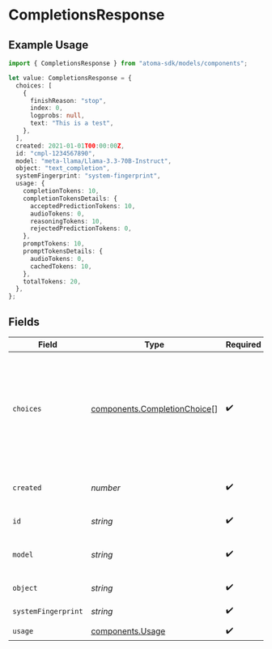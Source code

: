 # CompletionsResponse

## Example Usage

```typescript
import { CompletionsResponse } from "atoma-sdk/models/components";

let value: CompletionsResponse = {
  choices: [
    {
      finishReason: "stop",
      index: 0,
      logprobs: null,
      text: "This is a test",
    },
  ],
  created: 2021-01-01T00:00:00Z,
  id: "cmpl-1234567890",
  model: "meta-llama/Llama-3.3-70B-Instruct",
  object: "text_completion",
  systemFingerprint: "system-fingerprint",
  usage: {
    completionTokens: 10,
    completionTokensDetails: {
      acceptedPredictionTokens: 10,
      audioTokens: 0,
      reasoningTokens: 10,
      rejectedPredictionTokens: 0,
    },
    promptTokens: 10,
    promptTokensDetails: {
      audioTokens: 0,
      cachedTokens: 10,
    },
    totalTokens: 20,
  },
};
```

## Fields

| Field                                                                                   | Type                                                                                    | Required                                                                                | Description                                                                             | Example                                                                                 |
| --------------------------------------------------------------------------------------- | --------------------------------------------------------------------------------------- | --------------------------------------------------------------------------------------- | --------------------------------------------------------------------------------------- | --------------------------------------------------------------------------------------- |
| `choices`                                                                               | [components.CompletionChoice](../../models/components/completionchoice.md)[]            | :heavy_check_mark:                                                                      | Array of completion choices response                                                    | [<br/>{<br/>"text": "This is a test",<br/>"index": 0,<br/>"logprobs": null,<br/>"finish_reason": "stop"<br/>}<br/>] |
| `created`                                                                               | *number*                                                                                | :heavy_check_mark:                                                                      | The creation time of the request                                                        | 2021-01-01 00:00:00 +0000 UTC                                                           |
| `id`                                                                                    | *string*                                                                                | :heavy_check_mark:                                                                      | The ID of the request                                                                   | cmpl-1234567890                                                                         |
| `model`                                                                                 | *string*                                                                                | :heavy_check_mark:                                                                      | The model used for the request                                                          | meta-llama/Llama-3.3-70B-Instruct                                                       |
| `object`                                                                                | *string*                                                                                | :heavy_check_mark:                                                                      | The object type                                                                         | text_completion                                                                         |
| `systemFingerprint`                                                                     | *string*                                                                                | :heavy_check_mark:                                                                      | The system fingerprint                                                                  | system-fingerprint                                                                      |
| `usage`                                                                                 | [components.Usage](../../models/components/usage.md)                                    | :heavy_check_mark:                                                                      | N/A                                                                                     |                                                                                         |